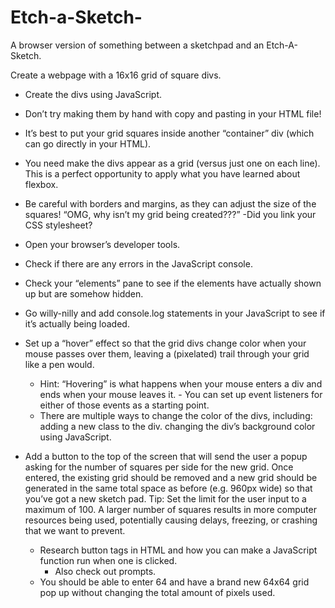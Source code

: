 # Etch-a-Sketch-

A browser version of something between a sketchpad and an Etch-A-Sketch.

Create a webpage with a 16x16 grid of square divs.

- Create the divs using JavaScript.
- Don’t try making them by hand with copy and pasting in your HTML file!
- It’s best to put your grid squares inside another “container” div (which can go directly in your HTML).
- You need make the divs appear as a grid (versus just one on each line). This is a perfect opportunity to apply what you have learned about flexbox.
- Be careful with borders and margins, as they can adjust the size of the squares!
  “OMG, why isn’t my grid being created???”
  -Did you link your CSS stylesheet?
- Open your browser’s developer tools.
- Check if there are any errors in the JavaScript console.
- Check your “elements” pane to see if the elements have actually shown up but are somehow hidden.
- Go willy-nilly and add console.log statements in your JavaScript to see if it’s actually being loaded.

- Set up a “hover” effect so that the grid divs change color when your mouse passes over them, leaving a (pixelated) trail through your grid like a pen would.

  - Hint: “Hovering” is what happens when your mouse enters a div and ends when your mouse leaves it. - You can set up event listeners for either of those events as a starting point.
  - There are multiple ways to change the color of the divs, including:
    adding a new class to the div.
    changing the div’s background color using JavaScript.

- Add a button to the top of the screen that will send the user a popup asking for the number of squares per side for the new grid. Once entered, the existing grid should be removed and a new grid should be generated in the same total space as before (e.g. 960px wide) so that you’ve got a new sketch pad. Tip: Set the limit for the user input to a maximum of 100. A larger number of squares results in more computer resources being used, potentially causing delays, freezing, or crashing that we want to prevent.

  - Research button tags in HTML and how you can make a JavaScript function run when one is clicked.
    - Also check out prompts.
  - You should be able to enter 64 and have a brand new 64x64 grid pop up without changing the total amount of pixels used.
